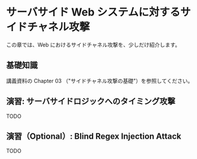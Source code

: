 # サーバサイド Web システムに対するサイドチャネル攻撃

この章では、Web におけるサイドチャネル攻撃を、少しだけ紹介します。

## 基礎知識

講義資料の Chapter 03 （"サイドチャネル攻撃の基礎"）を参照してください。

## 演習: サーバサイドロジックへのタイミング攻撃

TODO

## 演習（Optional）: Blind Regex Injection Attack

TODO
